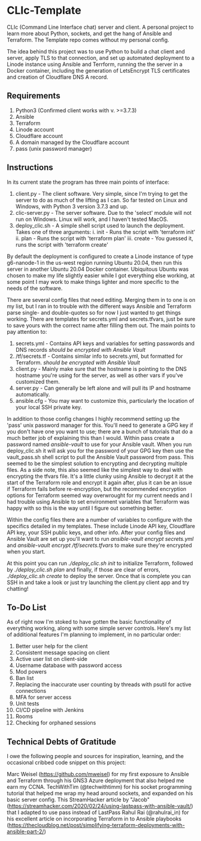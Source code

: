 # CLIc-Template
CLIc (Command Line Interface chat) server and client. A personal project to learn more about Python, sockets, and get the hang of Ansible and Terraform. The Template repo comes without my personal config.

The idea behind this project was to use Python to build a chat client and server, apply TLS to that connection, and set up automated deployment to a Linode instance using Ansible and Terrform, running the the server in a Docker container, including the generation of LetsEncrypt TLS certificates and creation of Cloudflare DNS A record.

## Requirements
  1. Python3 (Confirmed client works with v. >=3.7.3)
  2. Ansible
  3. Terraform
  4. Linode account
  5. Cloudflare account
  6. A domain managed by the Cloudflare account
  7. pass (unix password manager)

## Instructions
In its current state the program has three main points of interface:
  1. client.py - The client software. Very simple, since I'm trying to get the server to do as much of the lifting as I can. So far tested on Linux and Windows, with Python 3 version 3.7.3 and up.
  2. clic-server.py - The server software. Due to the 'select' module will not run on Windows. Linux will work, and I haven't tested MacOS.
  3. deploy_clic.sh - A simple shell script used to launch the deployment. Takes one of three arguments:
      i. init   - Runs the script with 'terraform init'
     ii. plan   - Runs the script with 'terraform plan'
    iii. create - You guessed it, runs the script with 'terraform create'

By default the deployment is configured to create a Linode instance of type g6-nanode-1 in the us-west region running Ubuntu 20.04, then run this server in another Ubuntu 20.04 Docker container. Ubiquitous Ubuntu was chosen to make my life slightly easier while I got everything else working, at some point I may work to make things lighter and more specific to the needs of the software.

There are several config files that need editing. Merging them in to one is on my list, but I ran in to trouble with the different ways Ansible and Terraform parse single- and double-quotes so for now I just wanted to get things working. There are templates for secrets.yml and secrets.tfvars, just be sure to save yours with the correct name after filling them out. The main points to pay attention to:
  1. secrets.yml - Contains API keys and variables for setting passwords and DNS records *should be encrypted with Ansible Vault*
  2. /tf/secrets.tf - Contains similar info to secrets.yml, but formatted for Terraform. *should be encrypted with Ansible Vault*
  3. client.py - Mainly make sure that the hostname is pointing to the DNS hostname you're using for the server, as well as other vars if you've customized them.
  4. server.py - Can generally be left alone and will pull its IP and hostname automatically.
  5. ansible.cfg - You may want to customize this, particularly the location of your local SSH private key.

In addition to those config changes I highly recommend setting up the 'pass' unix password manager for this. You'll need to generate a GPG key if you don't have one you want to use; there are a bunch of tutorials that do a much better job of explaining this than I would. Within pass create a password named *ansible-vault* to use for your Ansible vault. When you run deploy_clic.sh it will ask you for the password of your GPG key then use the vault_pass.sh shell script to pull the Ansible Vault password from pass. This seemed to be the simplest solution to encrypting and decrypting multiple files. As a side note, this also seemed like the simplest way to deal with encrypting the tfvars file. It's a little clunky using Ansible to decrypt it at the start of the Terraform role and encrypt it again after, plus it can be an issue if Terraform fails before re-encryption, but the recommended encryption options for Terraform seemed way  overwrought for my current needs and I had trouble using Ansible to set environment variables that Terraform was happy with so this is the way until I figure out something better.

Within the config files there are a number of variables to configure with the specifics detailed in my templates. These include Linode API key, Cloudflare API key, your SSH public keys, and other info. After your config files and Ansible Vault are set up you'll want to run *ansible-vault encrypt secrets.yml* and *ansible-vault encrypt /tf/secrets.tfvars* to make sure they're encrypted when you start.

At this point you can run *./deploy_clic.sh init* to initialize Terraform, followed by *./deploy_clic.sh plan* and finally, if those are clear of errors, *./deploy_clic.sh create* to deploy the server. Once that is complete you can SSH in and take a look or just try launching the client.py client app and try chatting!

## To-Do List
As of right now I'm stoked to have gotten the basic functionality of everything working, along with some simple server controls. Here's my list of additional features I'm planning to implement, in no particular order:
  1. Better user help for the client
  2. Consistent message spacing on client
  3. Active user list on client-side
  4. Username database with password access
  5. Mod powers
  6. Ban list
  7. Replacing the inaccurate user counting by threads with psutil for active connections
  8. MFA for server access
  9. Unit tests
  10. CI/CD pipeline with Jenkins
  11. Rooms
  12. Checking for orphaned sessions

## Technical Debts of Gratitude
I owe the following people and sources for inspiration, learning, and the occasional cribbed code snippet on this project:

Marc Weisel (https://github.com/mweisel) for my first exposure to Ansible and Terraform through his GNS3 Azure deployment that also helped me earn my CCNA.
TechWithTim (@techwithtimm) for his socket programming tutorial that helped me wrap my head around sockets, and expanded on his basic server config.
This StreamHacker article by "Jacob" (https://streamhacker.com/2020/02/24/using-lastpass-with-ansible-vault/) that I adapted to use pass instead of LastPass
Rahul Rai (@rahulrai_in) for his excellent article on incorporating Terraform in to Ansible playbooks (https://thecloudblog.net/post/simplifying-terraform-deployments-with-ansible-part-2/)


